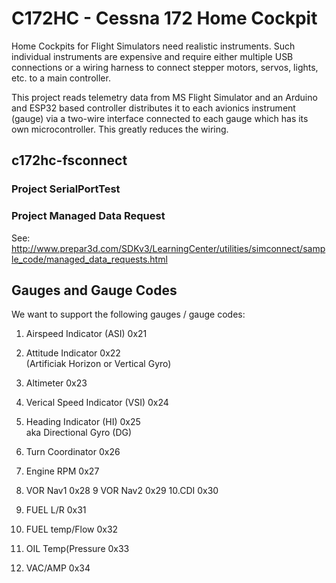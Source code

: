 # C172HC - Cessna 172 Home Cockpit

Home Cockpits for Flight Simulators need realistic instruments.
Such individual instruments are expensive and require either multiple USB connections or a wiring harness to connect stepper motors, servos, lights, etc. to a main controller.

This project reads telemetry data from MS Flight Simulator and an Arduino and ESP32 based controller distributes it to each avionics instrument (gauge) via a two-wire interface connected to each gauge which has its own microcontroller.
This greatly reduces the wiring.

## c172hc-fsconnect

### Project SerialPortTest

### Project Managed Data Request

See: http://www.prepar3d.com/SDKv3/LearningCenter/utilities/simconnect/sample_code/managed_data_requests.html

##  Gauges and Gauge Codes

We want to support the following gauges / gauge codes:

1. Airspeed Indicator (ASI) 		0x21	
2. Attitude Indicator 			0x22	
(Artificiak Horizon or Vertical Gyro)   
3. Altimeter				0x23
4. Verical Speed Indicator (VSI)	0x24
5. Heading Indicator (HI)		0x25		 
aka Directional Gyro (DG)
6. Turn Coordinator			0x26

7. Engine RPM				0x27

8. VOR Nav1				0x28
9  VOR Nav2				0x29
10.CDI					0x30

11. FUEL L/R				0x31
12. FUEL temp/Flow			0x32
13. OIL Temp(Pressure			0x33
14. VAC/AMP				0x34